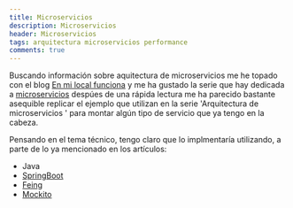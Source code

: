 ```yaml
---
title: Microservicios 
description: Microservicios
header: Microservicios
tags: arquitectura microservicios performance
comments: true
---
```


Buscando información sobre aquitectura de microservicios me he topado con el blog [En mi local funciona](http://enmilocalfunciona.io) y me ha gustado la serie que hay dedicada a [microservicios](http://enmilocalfunciona.io/tag/microservicios/) despúes de una rápida lectura me ha parecido bastante asequible replicar el ejemplo que utilizan en la serie 'Arquitectura de microservicios ' para montar
algún tipo de servicio que ya tengo en la cabeza.

Pensando en el tema técnico, tengo claro que lo implmentaría utilizando, a parte de lo ya mencionado en los artículos:

- Java 
- [SpringBoot](https://spring.io/projects/spring-boot)
- [Feing](https://github.com/OpenFeign/feign)
- [Mockito](http://site.mockito.org/)

